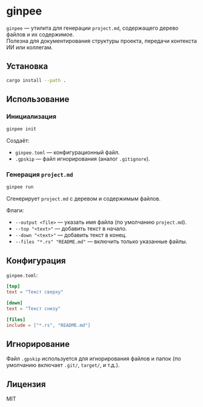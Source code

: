 # ginpee

`ginpee` — утилита для генерации `project.md`, содержащего дерево файлов и их содержимое.  
Полезна для документирования структуры проекта, передачи контекста ИИ или коллегам.

## Установка

```bash
cargo install --path .
```

## Использование

### Инициализация

```bash
ginpee init
```

Создаёт:

- `ginpee.toml` — конфигурационный файл.
- `.gpskip` — файл игнорирования (аналог `.gitignore`).

### Генерация `project.md`

```bash
ginpee run
```

Сгенерирует `project.md` с деревом и содержимым файлов.

Флаги:

- `--output <file>` — указать имя файла (по умолчанию `project.md`).
- `--top "<text>"` — добавить текст в начало.
- `--down "<text>"` — добавить текст в конец.
- `--files "*.rs" "README.md"` — включить только указанные файлы.

## Конфигурация

`ginpee.toml`:

```toml
[top]
text = "Текст сверху"

[down]
text = "Текст снизу"

[files]
include = ["*.rs", "README.md"]
```

## Игнорирование

Файл `.gpskip` используется для игнорирования файлов и папок (по умолчанию включает `.git/`, `target/`, и т.д.).

## Лицензия

MIT
